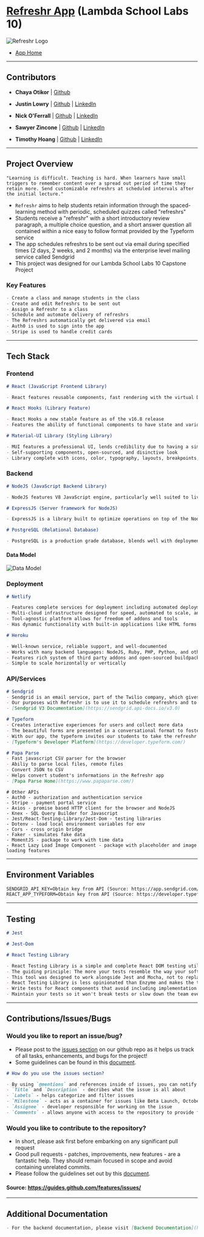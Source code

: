 # [Refreshr App](https://refreshr-app.netlify.com) (Lambda School Labs 10)

![Refreshr Logo](./src/logo.png "Refresh your mind")

- [App Home](https://refreshr-app.netlify.com)

---

## Contributors

- **Chaya Otikor** | [Github](https://github.com/cotikor)

- **Justin Lowry** | [Github](https://github.com/dividedsky) | [LinkedIn](https://www.linkedin.com/in/justin-lowry-792960180/)

- **Nick O'Ferrall** | [Github](https://github.com/nickoferrall) | [LinkedIn](https://www.linkedin.com/in/nickoferrall/)

- **Sawyer Zincone** | [Github](https://github.com/szincone) | [LinkedIn](https://www.linkedin.com/in/szincone/)

- **Timothy Hoang** | [Github](https://github.com/timh1203) | [LinkedIn](https://www.linkedin.com/in/timothyhoang/)

---

## Project Overview

```
"Learning is difficult. Teaching is hard. When learners have small triggers to remember content over a spread out period of time they retain more. Send customizable refreshrs at scheduled intervals after the initial lecture."
```

- `Refreshr` aims to help students retain information through the spaced-learning method with periodic, scheduled quizzes called "refreshrs"
- Students receive a "refreshr" with a short introductory review paragraph, a multiple choice question, and a short answer question all contained within a nice easy to follow format provided by the Typeform service
- The app schedules refreshrs to be sent out via email during specified times (2 days, 2 weeks, and 2 months) via the enterprise level mailing service called Sendgrid
- This project was designed for our Lambda School Labs 10 Capstone Project

### Key Features

```md
- Create a class and manage students in the class
- Create and edit Refreshrs to be sent out
- Assign a Refreshr to a class
- Schedule and automate delivery of refreshrs
- The Refreshrs automatically get delivered via email
- Auth0 is used to sign into the app
- Stripe is used to handle credit cards
```

---

## Tech Stack

### Frontend

```md
# React (JavaScript Frontend Library)

- React features reusable components, fast rendering with the virtual DOM, great ecosystem with plugins, and state-management in the component
```

```md
# React Hooks (Library Feature)

- React Hooks a new stable feature as of the v16.8 release
- Features the ability of functional components to have state and various life-cycle methods
```

```md
# Material-UI Library (Styling Library)

- MUI features a professional UI, lends credibility due to having a similar look to other google sites, and prevent global CSS leaks
- Self-supporting components, open-sourced, and disinctive look
- Library complete with icons, color, typography, layouts, breakpoints, and more
```

### Backend

```md
# NodeJS (JavaScript Backend Library)

- NodeJS features V8 JavaScript engine, particularly well suited to live updates, and has a robust NodeJS ecosystem
```

```md
# ExpressJS (Server framework for NodeJS)

- ExpressJS is a library built to optimize operations on top of the NodeJS language
```

```md
# PostgreSQL (Relational Database)

- PostgreSQL is a production grade database, blends well with deployment technology, great documentation, widely used, second most popular database package on npm
```

#### Data Model

![Data Model](./src/dataModel.png "Refreshr Data Model")

### Deployment

```md
# Netlify

- Features complete services for deployment including automated deployment, continuous integration, HTTPS secured with free TLS certificate
- Multi-cloud infrastructure designed for speed, automated to scale, and intrinsically secure
- Tool-agnostic platform allows for freedom of addons and tools
- Has dynamic functionality with built-in applications like HTML forms
```

```md
# Heroku

- Well-known service, reliable support, and well-documented
- Works with many backend languages: NodeJS, Ruby, PHP, Python, and others
- Features rich system of third party addons and open-sourced buildpacks
- Simple to scale horizontally or vertically
```

### API/Services

```md
# Sendgrid
- Sendgrid is an email service, part of the Twilio company, which gives developers access to the Sendgrid V3 API to control email campaigns, set lists, set senders, set recipients, and many other features.
- Our purposes with Refreshr is to use it to schedule refreshrs and to email students out with a magic link back to our platform in order to take their refreshr.
- [Sendgrid V3 Documentation](https://sendgrid.api-docs.io/v3.0)
```

```md
# Typeform
- Creates interactive experiences for users and collect more data
- The beautiful forms are presented in a conversational format to foster a friendly experience that invites more answers
- With our app, the typeform invites our students to take the refreshr with order so they don't get overwhelmed
- [Typeform's Developer Platform](https://developer.typeform.com/)
```

```md
# Papa Parse
- Fast javascript CSV parser for the browser
- Abiliy to parse local files, remote files
- Convert JSON to CSV
- Helps convert student's informations in the Refreshr app
- [Papa Parse Home](https://www.papaparse.com/)
```


```
# Other APIs
- Auth0 - authorization and authentication service
- Stripe - payment portal service
- Axios - promise based HTTP client for the browser and NodeJS
- Knex - SQL Query Builder for Javascript
- Jest/React-Testing-Library/Jest-Dom - testing libraries
- Dotenv - load local environment variables for env
- Cors - cross origin bridge
- Faker - simulates fake data
- MomentJS - package to work with time data
- React Lazy Load Image Component - package with placeholder and image loading features
```

---

## Environment Variables

```md
SENDGRID_API_KEY=Obtain key from API (Source: https://app.sendgrid.com/settings/api_keys)
REACT_APP_TYPEFORM=Obtain key from API (Source: https://developer.typeform.com)
```

---

## Testing

```md
# Jest

# Jest-Dom

# React Testing Library

- React Testing Library is a simple and complete React DOM testing utilities that encourage good testing practices
- The guiding principle: The more your tests resemble the way your software is used, the more confidence [the tests] can give you
- This tool was designed to work alongside Jest and Mocha, not to replace them
- React Testing Library is less opinionated than Enzyme and makes the testing process more developer-friendly, this library can also replace Enzyme
- Write tests for React components that avoid including implementation details
- Maintain your tests so it won't break tests or slow down the team even with code refactoring when making changes to implementation but not functionality
```

---

## Contributions/Issues/Bugs

### Would you like to report an issue/bug?

- Please post to the [issues section](https://github.com/Lambda-School-Labs/labs10-student-follow/issues) on our github repo as it helps us track of all tasks, enhancements, and bugs for the project!
- Some guidelines can be found in this [document](https://github.com/necolas/issue-guidelines/blob/master/CONTRIBUTING.md#bugs).

```md
# How do you use the issues section?

- By using `@mentions` and references inside of issues, you can notify other GitHub users & teams, and even cross-connect issues to each other.
- `Title` and `Description` - decribes what the issue is all about
- `Labels` - helps categorize and filter issues
- `Milestone` - acts as a container for issues like Beta Launch, October Sprint, or Redesign
- `Assignee` - developer responsible for working on the issue
- `Comments` - allows anyone with access to the repository to provide feedback
```

### Would you like to contribute to the repository?

- In short, please ask first before embarking on any significant pull request
- Good pull requests - patches, improvements, new features - are a fantastic help. They should remain focused in scope and avoid containing unrelated commits.
- Please follow the guidelines set out by this [document](https://github.com/necolas/issue-guidelines/blob/master/CONTRIBUTING.md#pull-requests).

#### Source: https://guides.github.com/features/issues/

---

## Additional Documentation

```md
- For the backend documentation, please visit [Backend Documentation](https://github.com/Lambda-School-Labs/labs10-student-follow/blob/master/README.md).
```
